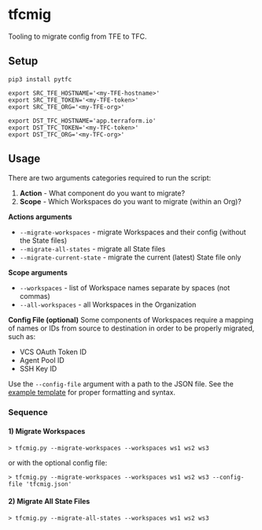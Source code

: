 # tfcmig
Tooling to migrate config from TFE to TFC.

## Setup
```shell
pip3 install pytfc

export SRC_TFE_HOSTNAME='<my-TFE-hostname>'
export SRC_TFE_TOKEN='<my-TFE-token>'
export SRC_TFE_ORG='<my-TFE-org>'

export DST_TFC_HOSTNAME='app.terraform.io'
export DST_TFC_TOKEN='<my-TFC-token>'
export DST_TFC_ORG='<my-TFC-org>'
```

## Usage
There are two arguments categories required to run the script:
1) **Action** - What component do you want to migrate?
2) **Scope** - Which Workspaces do you want to migrate (within an Org)?

**Actions arguments**
- `--migrate-workspaces` - migrate Workspaces and their config (without the State files)
- `--migrate-all-states` - migrate all State files
- `--migrate-current-state` - migrate the current (latest) State file only

**Scope arguments**
- `--workspaces` - list of Workspace names separate by spaces (not commas)
- `--all-workspaces` - all Workspaces in the Organization

**Config File (optional)**
Some components of Workspaces require a mapping of names or IDs from source
to destination in order to be properly migrated, such as:
- VCS OAuth Token ID
- Agent Pool ID
- SSH Key ID

Use the `--config-file` argument with a path to the JSON file.
See the [example template](./examples/tfcmig.json) for proper formatting and syntax.

### Sequence

#### 1) Migrate Workspaces
```
> tfcmig.py --migrate-workspaces --workspaces ws1 ws2 ws3
```

or with the optional config file:

```
> tfcmig.py --migrate-workspaces --workspaces ws1 ws2 ws3 --config-file 'tfcmig.json'
```

#### 2) Migrate All State Files
```
> tfcmig.py --migrate-all-states --workspaces ws1 ws2 ws3
```

